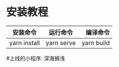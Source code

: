 安装教程
=================

| 安装命令        | 运行命令          | 编译命令  |
| ------------- |:-------------:| -----:|
| yarn install      |yarn serve| yarn build|


#上线的小程序:
深海搁浅
